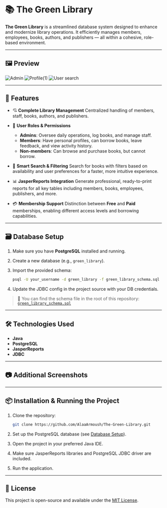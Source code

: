 # 📚 The Green Library

**The Green Library** is a streamlined database system designed to enhance and modernize library operations. It efficiently manages members, employees, books, authors, and publishers — all within a cohesive, role-based environment.

---

## 🖼️ Preview
![Admin](https://github.com/user-attachments/assets/28ddff8d-bd9a-4fd5-b45d-f7053f4e15d7)
![Profile(1)](https://github.com/user-attachments/assets/46ad3464-c05d-492a-81a1-9f642129c0f6)
![User search](https://github.com/user-attachments/assets/c0b6a863-41a5-457a-8db8-f84411c7c6be)



---

## 🚀 Features

* 💘 **Complete Library Management**
  Centralized handling of members, staff, books, authors, and publishers.

* 🔐 **User Roles & Permissions**

  * **Admins**: Oversee daily operations, log books, and manage staff.
  * **Members**: Have personal profiles, can borrow books, leave feedback, and view activity history.
  * **Non-members**: Can browse and purchase books, but cannot borrow.

* 🧠 **Smart Search & Filtering**
  Search for books with filters based on availability and user preferences for a faster, more intuitive experience.

* 📊 **JasperReports Integration**
Generate professional, ready-to-print reports for all key tables including members, books, employees, publishers, and more.

* 💳 **Membership Support**
  Distinction between **Free** and **Paid** memberships, enabling different access levels and borrowing capabilities.

---

## 🗃️ Database Setup

1. Make sure you have **PostgreSQL** installed and running.
2. Create a new database (e.g., `green_library`).
3. Import the provided schema:

   ```bash
   psql -U your_username -d green_library -f green_library_schema.sql
   ```
4. Update the JDBC config in the project source with your DB credentials.

> 📀 You can find the schema file in the root of this repository: [`green_library_schema.sql`](./green_library_schema.sql)

---

## 🛠️ Technologies Used

* **Java**
* **PostgreSQL**
* **JasperReports**
* **JDBC**

---

## 📷 Additional Screenshots

---

## 📦 Installation & Running the Project

1. Clone the repository:

   ```bash
   git clone https://github.com/AlaaArmoush/The-Green-Library.git
   ```
2. Set up the PostgreSQL database (see [Database Setup](#️-database-setup)).
3. Open the project in your preferred Java IDE.
4. Make sure JasperReports libraries and PostgreSQL JDBC driver are included.
5. Run the application.

---

## 📄 License

This project is open-source and available under the [MIT License](LICENSE).
